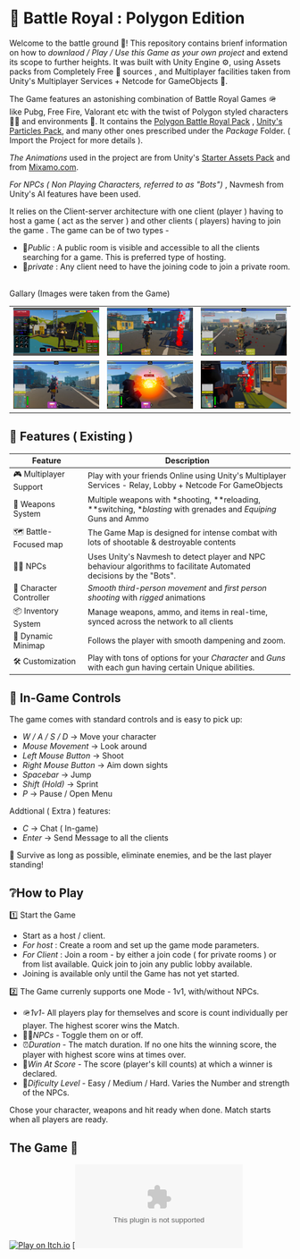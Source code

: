 # 🤖 Battle Royal : Polygon Edition
Welcome to the battle ground 🔫! This repository contains brienf information on how to *downlaod / Play / Use this Game as your own project* and extend its scope to further heights. It was built with Unity Engine ⚙, using Assets packs from Completely Free 🌟 sources , and Multiplayer facilities taken from Unity's Multiplayer Services + Netcode for GameObjects 🧩.

The Game features an astonishing combination of Battle Royal Games 🪖 like Pubg, Free Fire, Valorant etc with the twist of Polygon styled characters 👮‍♂ and environments 🌄. It contains the [Polygon Battle Royal Pack](https://devfreedom.club/polygon-battle-royale-pack/) , [Unity's Particles Pack](https://assetstore.unity.com/packages/vfx/particles/particle-pack-127325?srsltid=AfmBOorwuzsS4aaHw6vj6ApQPMHCXG8L2Ly2r3L5iApOgSf--9Soao1C), and many other ones prescribed under the *Package* Folder. ( Import the Project for more details ).

*The Animations* used in the project are from Unity's [Starter Assets Pack](https://assetstore.unity.com/packages/essentials/starter-assets-thirdperson-updates-in-new-charactercontroller-pa-196526?srsltid=AfmBOopP0umqfeeYYGcvtkrS9E6oFYm6q8zePUEhSDH5oabfpJurVwJq) and from [Mixamo.com](https://www.mixamo.com/).

*For NPCs ( Non Playing Characters, referred to as "Bots")* , Navmesh from Unity's AI features have been used.

It relies on the Client-server architecture with one client (player ) having to host a game ( act as the server ) and other clients ( players) having to join the game . The game can be of two types -
- 🎪*Public* : A public room is visible and accessible to all the clients searching for a game. This is preferred type of hosting.
- 🧱*private* : Any client need to have the joining code to join a private room.<br><br>

Gallary (Images were taken from the Game)
<table>
  <tr>
    <td><img src="Images/Screenshot (235).png" alt="Lobby Image"/></td>
    <td><img src="Images/Screenshot (236).png" alt="Lobby Image"/></td>
    <td><img src="Images/Screenshot (237).png" alt="Lobby Image"/></td>
  </tr>
  <tr>
    <td><img src="Images/Screenshot (247).png" alt="Lobby Image"/></td>
    <td><img src="Images/Screenshot (246).png" alt="Lobby Image"/></td>
    <td><img src="Images/Screenshot (243).png" alt="Lobby Image"/></td>
  </tr>
</table>

## 🚀 Features ( Existing )

| Feature | Description |
|---------|-------------|
| 🎮 Multiplayer Support | Play with your friends Online using Unity's Multiplayer Services - Relay, Lobby + Netcode For GameObjects|
| 🔫 Weapons System | Multiple weapons with *shooting, **reloading, **switching, **blasting* with grenades and *Equiping* Guns and Ammo |
| 🗺 Battle-Focused map| The Game Map is designed for intense combat with lots of shootable & destroyable contents|
| 🧟‍♂ NPCs | Uses Unity's Navmesh to detect player and NPC behaviour algorithms to facilitate Automated decisions by the "Bots".|
| 👤 Character Controller | *Smooth third-person movement* and *first person shooting* with *rigged* animations |
| 📦 Inventory System | Manage weapons, ammo, and items in real-time, synced across the network to all clients |
| 🎥 Dynamic Minimap | Follows the player with smooth dampening and zoom. |
| 🛠 Customization | Play with tons of options for your *Character* and *Guns* with each gun having certain Unique abilities.|

## 🧩 In-Game Controls 

The game comes with standard controls and is easy to pick up:  

- *W / A / S / D* → Move your character  
- *Mouse Movement* → Look around
- *Left Mouse Button* → Shoot  
- *Right Mouse Button* → Aim down sights  
- *Spacebar* → Jump  
- *Shift (Hold)* → Sprint  
- *P* → Pause / Open Menu
   
Addtional ( Extra ) features:

- *C* → Chat ( In-game)
- *Enter* → Send Message to all the clients

🎯 Survive as long as possible, eliminate enemies, and be the last player standing!

## ❔How to Play 
1️⃣ Start the Game
- Start as a host / client.
- *For host* : Create a room and set up the game mode parameters.
- *For Client* : Join a room - by either a join code ( for private rooms ) or from list available. Quick join to join any public lobby available.
- Joining is available only until the Game has not yet started.

2️⃣ The Game currenly supports one Mode - 1v1, with/without NPCs.
- 🪖*1v1*- All players play for themselves and score is count individually per player. The highest scorer wins the Match.
- 🧟‍♂*NPCs* - Toggle them on or off.
- ⏰*Duration* - The match duration. If no one hits the winning score, the player with highest score wins at times over.
- 🎯*Win At Score* - The score (player's kill counts) at which a winner is declared.
- 💪*Dificulty Level* - Easy / Medium / Hard. Varies the Number and strength of the NPCs.

Chose your character, weapons and hit ready when done. Match starts when all players are ready.

## The Game 🎯
[![Play on Itch.io](https://img.shields.io/badge/Play%20on-Itch.io-FA5C5C?style=for-the-badge&logo=itch.io&logoColor=white)](https://your-itch-link.itch.io/your-game)
[![Download for Windows](https://github.com/vivekkumardutta03/Battle_Royal_Polygon_Edition/releases/download/Game/Battle_Polygon.zip)
